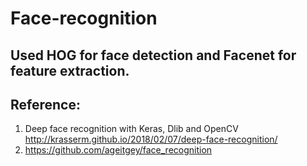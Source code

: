 # Face-recognition
## Used HOG for face detection and Facenet for feature extraction.
## Reference:
1. Deep face recognition with Keras, Dlib and OpenCV http://krasserm.github.io/2018/02/07/deep-face-recognition/
2. https://github.com/ageitgey/face_recognition
